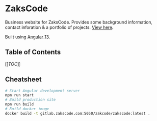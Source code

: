 # ZaksCode
Business website for ZaksCode. Provides some background information, contact inforation & a portfolio of projects.
[View here](https://zakscode.com).

Built using [Angular 13](https://angular.io).

## Table of Contents
[[_TOC_]]

## Cheatsheet
```bash
# Start Angular development server
npm run start
# Build production site
npm run build
# Build docker image
docker build -t gitlab.zakscode.com:5050/zakcode/zakscode:latest .
```
